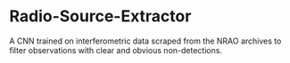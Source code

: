 # Radio-Source-Extractor
A CNN trained on interferometric data scraped from the NRAO archives to filter observations with clear and obvious non-detections.

